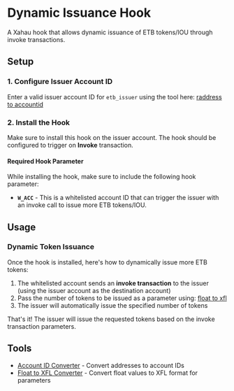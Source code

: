 # Dynamic Issuance Hook

A Xahau hook that allows dynamic issuance of ETB tokens/IOU through invoke transactions.

## Setup

### 1. Configure Issuer Account ID

Enter a valid issuer account ID for `etb_issuer` using the tool here: [raddress to accountid](https://hooks.services/tools/raddress-to-accountid)

### 2. Install the Hook

Make sure to install this hook on the issuer account. The hook should be configured to trigger on **Invoke** transaction.

#### Required Hook Parameter

While installing the hook, make sure to include the following hook parameter:

- **`W_ACC`** - This is a whitelisted account ID that can trigger the issuer with an invoke call to issue more ETB tokens/IOU.

## Usage

### Dynamic Token Issuance

Once the hook is installed, here's how to dynamically issue more ETB tokens:

1. The whitelisted account sends an **invoke transaction** to the issuer (using the issuer account as the destination account)
2. Pass the number of tokens to be issued as a parameter using: [float to xfl](https://hooks.services/tools/float-to-xfl)
3. The issuer will automatically issue the specified number of tokens

That's it! The issuer will issue the requested tokens based on the invoke transaction parameters.

## Tools

- [Account ID Converter](https://hooks.services/tools/raddress-to-accountid) - Convert addresses to account IDs
- [Float to XFL Converter](https://hooks.services/tools/float-to-xfl) - Convert float values to XFL format for parameters
